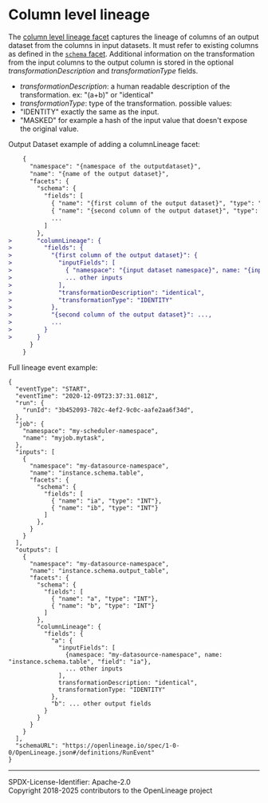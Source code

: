 # Column level lineage

The [column level lineage facet](ColumnLineageDatasetFacet.json) captures the lineage of columns of an output dataset
from the columns in input datasets. It must refer to existing columns as defined in the
[`schema` facet](SchemaDatasetFacet.json). Additional information on the transformation from the input columns to the
output column is stored in the optional _transformationDescription_ and _transformationType_ fields.

- _transformationDescription_: a human readable description of the transformation. ex: "(a+b)" or "identical"
- _transformationType_: type of the transformation. possible values:
- "IDENTITY" exactly the same as the input.
- "MASKED" for example a hash of the input value that doesn't expose the original value.

Output Dataset example of adding a columnLineage facet:

```diff
    {
      "namespace": "{namespace of the outputdataset}",
      "name": "{name of the output dataset}",
      "facets": {
        "schema": {
          "fields": [
            { "name": "{first column of the output dataset}", "type": "{its type}"},
            { "name": "{second column of the output dataset}", "type": "{its type}"},
            ...
          ]
        },
>       "columnLineage": {
>         "fields": {
>           "{first column of the output dataset}": {
>             "inputFields": [
>               { "namespace": "{input dataset namespace}", name: "{input dataset name}", "field": "{input dataset column name}"},
>               ... other inputs
>             ],
>             "transformationDescription": "identical",
>             "transformationType": "IDENTITY"
>           },
>           "{second column of the output dataset}": ...,
>           ...
>         }
>       }
      }
    }
```

Full lineage event example:

```
{
  "eventType": "START",
  "eventTime": "2020-12-09T23:37:31.081Z",
  "run": {
    "runId": "3b452093-782c-4ef2-9c0c-aafe2aa6f34d",
  },
  "job": {
    "namespace": "my-scheduler-namespace",
    "name": "myjob.mytask",
  },
  "inputs": [
    {
      "namespace": "my-datasource-namespace",
      "name": "instance.schema.table",
      "facets": {
        "schema": {
          "fields": [
            { "name": "ia", "type": "INT"},
            { "name": "ib", "type": "INT"}
          ]
        },
      }
    }
  ],
  "outputs": [
    {
      "namespace": "my-datasource-namespace",
      "name": "instance.schema.output_table",
      "facets": {
        "schema": {
          "fields": [
            { "name": "a", "type": "INT"},
            { "name": "b", "type": "INT"}
          ]
        },
        "columnLineage": {
          "fields": {
            "a": {
              "inputFields": [
                {namespace: "my-datasource-namespace", name: "instance.schema.table", "field": "ia"},
                ... other inputs
              ],
              transformationDescription: "identical",
              transformationType: "IDENTITY"
            },
            "b": ... other output fields
          }
        }
      }
    }
  ],
  "schemaURL": "https://openlineage.io/spec/1-0-0/OpenLineage.json#/definitions/RunEvent"
}
```

---

SPDX-License-Identifier: Apache-2.0\
Copyright 2018-2025 contributors to the OpenLineage project
